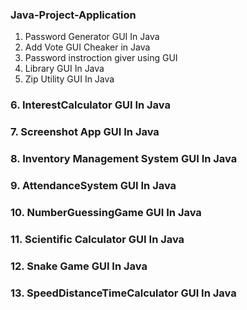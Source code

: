 ### Java-Project-Application  
1. Password Generator GUI In Java
2. Add Vote GUI Cheaker in Java
3. Password instroction giver using GUI
4. Library GUI In Java
5. Zip Utility GUI In Java
### 6. InterestCalculator GUI In Java
### 7. Screenshot App GUI In Java 
### 8. Inventory Management System GUI In Java
### 9. AttendanceSystem GUI In Java
### 10. NumberGuessingGame GUI In Java
### 11. Scientific Calculator GUI In Java
### 12. Snake Game GUI In Java  
### 13. SpeedDistanceTimeCalculator GUI In Java  
      
  



   
